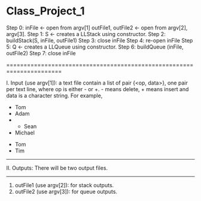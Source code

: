 # Class_Project_1

Step 0: inFile <- open from argv[1]
outFile1, outFile2 <- open from argv[2], argv[3].
Step 1: S <- creates a LLStack using constructor.
Step 2: buildStack(S, inFile, outFile1) 
Step 3: close inFile
Step 4: re-open inFile 
Step 5: Q <- creates a LLQueue using constructor.
Step 6: buildQueue (inFile, outFile2) 
Step 7: close inFile

======================================================================

I. Input (use argv[1]): a text file contain a list of pair {<op, data>}, one pair per text line, 
 where op is either - or +. - means delete, + means insert and data is a character string. 
For example,
+ Tom
+ Adam
+ + Sean
+ Michael
- Tom
- Tim
********************************
II. Outputs: There will be two output files.
********************************
1) outFile1 (use argv[2]): for stack outputs.
2) outFile2 (use argv[3]): for queue outputs. 
